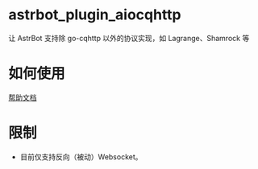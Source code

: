 # astrbot_plugin_aiocqhttp

让 AstrBot 支持除 go-cqhttp 以外的协议实现，如 Lagrange、Shamrock 等

# 如何使用
[帮助文档](https://astrbot.soulter.top/center/docs/%E9%85%8D%E7%BD%AE/%E5%B9%B3%E5%8F%B0%E9%85%8D%E7%BD%AE/#aiocqhttp%E6%8F%92%E4%BB%B6)

# 限制
- 目前仅支持反向（被动）Websocket。

